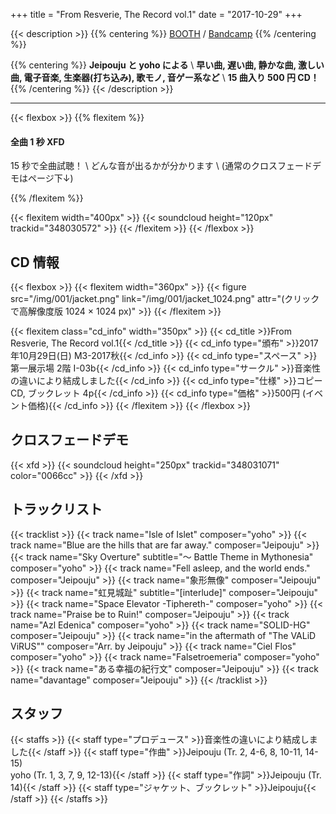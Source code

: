 +++
title = "From Resverie, The Record vol.1"
date = "2017-10-29"
+++

<!-- description -->
{{< description >}}
{{% centering %}}
[BOOTH](https://ongakusei.booth.pm/items/673003) / [Bandcamp](https://ongakusei.bandcamp.com/album/from-resverie-the-record-vol-1)
{{% /centering %}}

{{% centering %}}
**Jeipouju と yoho による** \\
**早い曲, 遅い曲, 静かな曲, 激しい曲, 電子音楽, 生楽器(打ち込み), 歌モノ, 音ゲー系など** \\
**15 曲入り 500 円 CD！**
{{% /centering %}}
{{< /description >}}

<!-- 1sec XFD -->
----
{{< flexbox >}}
  {{% flexitem %}}

#### 全曲 1 秒 XFD

15 秒で全曲試聴！ \\
どんな音が出るかが分かります \\
(通常のクロスフェードデモはページ下↓)

  {{% /flexitem %}}

  {{< flexitem width="400px" >}}
    {{< soundcloud height="120px" trackid="348030572" >}}
  {{< /flexitem >}}
{{< /flexbox >}}

<!-- info -->
## CD 情報

{{< flexbox >}}
  {{< flexitem width="360px" >}}
    {{< figure src="/img/001/jacket.png" link="/img/001/jacket_1024.png" attr="(クリックで高解像度版 1024 × 1024 px)" >}}
  {{< /flexitem >}}

  {{< flexitem class="cd_info" width="350px" >}}
    {{< cd_title >}}From Resverie, The Record vol.1{{< /cd_title >}}
    {{< cd_info type="頒布" >}}2017年10月29日(日) M3-2017秋{{< /cd_info >}}
    {{< cd_info type="スペース" >}}第一展示場 2階 I-03b{{< /cd_info >}}
    {{< cd_info type="サークル" >}}音楽性の違いにより結成しました{{< /cd_info >}}
    {{< cd_info type="仕様" >}}コピー CD, ブックレット 4p{{< /cd_info >}}
    {{< cd_info type="価格" >}}500円 (イベント価格){{< /cd_info >}}
  {{< /flexitem >}}
{{< /flexbox >}}

<!-- XFD -->
## クロスフェードデモ
{{< xfd >}}
{{< soundcloud height="250px" trackid="348031071" color="0066cc" >}}
{{< /xfd >}}

<!-- tracklist -->
## トラックリスト
{{< tracklist >}}
  {{< track name="Isle of Islet" composer="yoho" >}}
  {{< track name="Blue are the hills that are far away." composer="Jeipouju" >}}
  {{< track name="Sky Overture" subtitle="～ Battle Theme in Mythonesia" composer="yoho" >}}
  {{< track name="Fell asleep, and the world ends." composer="Jeipouju" >}}
  {{< track name="象形無像" composer="Jeipouju" >}}
  {{< track name="虹見城趾" subtitle="[interlude]" composer="Jeipouju" >}}
  {{< track name="Space Elevator -Tiphereth-" composer="yoho" >}}
  {{< track name="Praise be to Ruin!" composer="Jeipouju" >}}
  {{< track name="Azl Edenica" composer="yoho" >}}
  {{< track name="SOLID-HG" composer="Jeipouju" >}}
  {{< track name="in the aftermath of \"The VALiD ViRUS\"" composer="Arr. by Jeipouju" >}}
  {{< track name="Ciel Flos" composer="yoho" >}}
  {{< track name="Falsetroemeria" composer="yoho" >}}
  {{< track name="ある幸福の紀行文" composer="Jeipouju" >}}
  {{< track name="davantage" composer="Jeipouju" >}}
{{< /tracklist >}}

<!-- staff -->
## スタッフ
{{< staffs >}}
  {{< staff type="プロデュース" >}}音楽性の違いにより結成しました{{< /staff >}}
  {{< staff type="作曲" >}}Jeipouju (Tr. 2, 4-6, 8, 10-11, 14-15)<br />yoho (Tr. 1, 3, 7, 9, 12-13){{< /staff >}}
  {{< staff type="作詞" >}}Jeipouju (Tr. 14){{< /staff >}}
  {{< staff type="ジャケット、ブックレット" >}}Jeipouju{{< /staff >}}
{{< /staffs >}}
